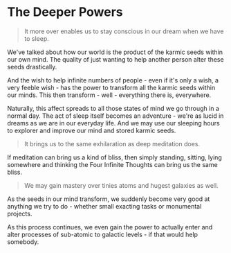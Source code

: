 # The Deeper Powers

> It more over enables us to stay conscious in our dream when we have to sleep.

We've talked about how our world is the product of the karmic seeds within our own mind. The quality of just wanting to help another person alter these seeds drastically.

And the wish to help infinite numbers of people - even if it's only a wish, a very feeble wish - has the power to transform all the karmic seeds within our minds. This then transform - well - everything there is, everywhere.

Naturally, this affect spreads to all those states of mind we go through in a normal day. The act of sleep itself becomes an adventure - we're as lucid in dreams as we are in our everyday life. And we may use our sleeping hours to explorer and improve our mind and stored karmic seeds.

> It brings us to the same exhilaration as deep meditation does.

If meditation can bring us a kind of bliss, then simply standing, sitting, lying somewhere and thinking the Four Infinite Thoughts can bring us the same bliss.

> We may gain mastery over tinies atoms and hugest galaxies as well.

As the seeds in our mind transform, we suddenly become very good at anything we try to do - whether small exacting tasks or monumental projects.

As this process continues, we even gain the power to actually enter and alter processes of sub-atomic to galactic levels - if that would help somebody.
